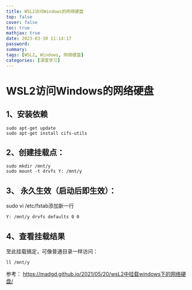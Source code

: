 ```yaml
---
title: WSL2访问Windows的网络硬盘
top: false
cover: false
toc: true
mathjax: true
date: 2023-03-30 11:14:17
password:
summary:
tags: [WSL2, Windows, 网络硬盘]
categories: [深度学习]
---
```


# WSL2访问Windows的网络硬盘

## 1、安装依赖
```angular2html
sudo apt-get update
sudo apt-get install cifs-utils
```

## 2、创建挂载点：
```angular2html
sudo mkdir /mnt/y
sudo mount -t drvfs Y: /mnt/y
```

## 3、 永久生效（启动后即生效）：
sudo vi /etc/fstab添加新一行
```angular2html
Y: /mnt/y drvfs defaults 0 0
```

## 4、查看挂载结果
至此挂载搞定，可像普通目录一样访问：
```angular2html
ll /mnt/y
```



参考：
https://madgd.github.io/2021/05/20/wsL2中挂载windows下的网络硬盘/